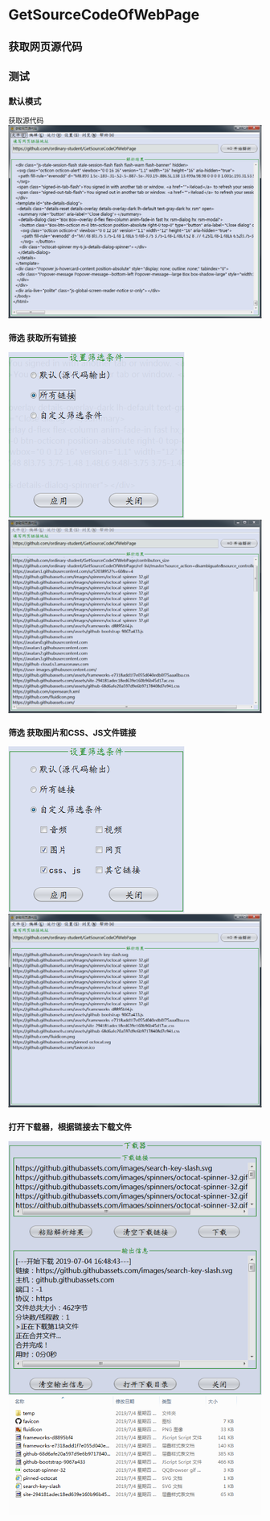 # GetSourceCodeOfWebPage  
## 获取网页源代码  
  
## 测试  
### 默认模式  
获取源代码  
![](https://github.com/ordinary-student/GetSourceCodeOfWebPage/blob/master/test/getsourcecode.png)  
### 筛选 获取所有链接  
![](https://github.com/ordinary-student/GetSourceCodeOfWebPage/blob/master/test/setfilter.png)  
![](https://github.com/ordinary-student/GetSourceCodeOfWebPage/blob/master/test/getalllinks.png)  
### 筛选 获取图片和CSS、JS文件链接  
![](https://github.com/ordinary-student/GetSourceCodeOfWebPage/blob/master/test/setfilter2.png)  
![](https://github.com/ordinary-student/GetSourceCodeOfWebPage/blob/master/test/getpictureandcssjslinks.png)  
### 打开下载器，根据链接去下载文件  
![](https://github.com/ordinary-student/GetSourceCodeOfWebPage/blob/master/test/downloadpictureandcssjs.png)  
![](https://github.com/ordinary-student/GetSourceCodeOfWebPage/blob/master/test/downloadresult.png)  
 
